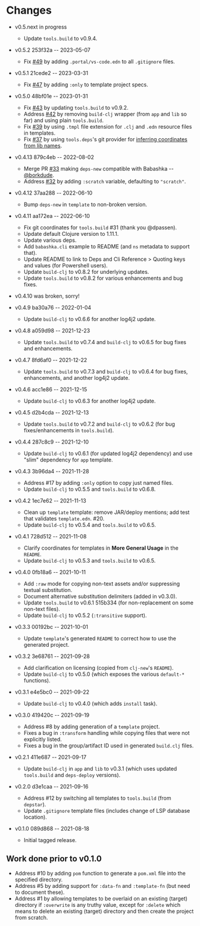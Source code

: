# Changes

* v0.5.next in progress
  * Update `tools.build` to v0.9.4.

* v0.5.2 253f32a -- 2023-05-07
  * Fix [#49](https://github.com/seancorfield/deps-new/issues/49) by adding `.portal/vs-code.edn` to all `.gitignore` files.

* v0.5.1 21cede2 -- 2023-03-31
  * Fix [#47](https://github.com/seancorfield/deps-new/issues/47) by adding `:only` to template project specs.

* v0.5.0 48bf01e -- 2023-01-31
  * Fix [#43](https://github.com/seancorfield/deps-new/issues/43) by updating `tools.build` to v0.9.2.
  * Address [#42](https://github.com/seancorfield/deps-new/issues/42) by removing `build-clj` wrapper (from `app` and `lib` so far) and using plain `tools.build`.
  * Fix [#39](https://github.com/seancorfield/deps-new/issues/39) by using `.tmpl` file extension for `.clj` and `.edn` resource files in templates.
  * Fix [#37](https://github.com/seancorfield/deps-new/issues/37) by using `tools.deps`'s git provider for [inferring coordinates from lib names](https://clojure.org/reference/deps_and_cli#_git).

* v0.4.13 879c4eb -- 2022-08-02
  * Merge PR [#33](https://github.com/seancorfield/deps-new/pull/33) making `deps-new` compatible with Babashka -- [@borkdude](https://github.com/borkdude).
  * Address [#32](https://github.com/seancorfield/deps-new/issues/32) by adding `:scratch` variable, defaulting to `"scratch"`.

* v0.4.12 37aa288 -- 2022-06-10
  * Bump `deps-new` in `template` to non-broken version.

* v0.4.11 aa172ea -- 2022-06-10
  * Fix git coordinates for `tools.build` #31 (thank you @dpassen).
  * Update default Clojure version to 1.11.1.
  * Update various deps.
  * Add `babashka.cli` example to README (and `ns` metadata to support that).
  * Update README to link to Deps and Cli Reference > Quoting keys and values (for Powershell users).
  * Update `build-clj` to v0.8.2 for underlying updates.
  * Update `tools.build` to v0.8.2 for various enhancements and bug fixes.

* v0.4.10 was broken, sorry!

* v0.4.9 ba30a76 -- 2022-01-04
  * Update `build-clj` to v0.6.6 for another log4j2 update.

* v0.4.8 a059d98 -- 2021-12-23
  * Update `tools.build` to v0.7.4 and `build-clj` to v0.6.5 for bug fixes and enhancements.

* v0.4.7 8fd6af0 -- 2021-12-22
  * Update `tools.build` to v0.7.3 and `build-clj` to v0.6.4 for bug fixes, enhancements, and another log4j2 update.

* v0.4.6 acc1e86 -- 2021-12-15
  * Update `build-clj` to v0.6.3 for another log4j2 update.

* v0.4.5 d2b4cda -- 2021-12-13
  * Update `tools.build` to v0.7.2 and `build-clj` to v0.6.2 (for bug fixes/enhancements in `tools.build`).

* v0.4.4 287c8c9 -- 2021-12-10
  * Update `build-clj` to v0.6.1 (for updated log4j2 dependency) and use "slim" dependency for `app` template.

* v0.4.3 3b96da4 -- 2021-11-28
  * Address #17 by adding `:only` option to copy just named files.
  * Update `build-clj` to v0.5.5 and `tools.build` to v0.6.8.

* v0.4.2 1ec7e62 -- 2021-11-13
  * Clean up `template` template: remove JAR/deploy mentions; add test that validates `template.edn`. #20.
  * Update `build-clj` to v0.5.4 and `tools.build` to v0.6.5.

* v0.4.1 728d512 -- 2021-11-08
  * Clarify coordinates for templates in **More General Usage** in the `README`.
  * Update `build-clj` to v0.5.3 and `tools.build` to v0.6.5.

* v0.4.0 0fb18a6 -- 2021-10-11
  * Add `:raw` mode for copying non-text assets and/or suppressing textual substitution.
  * Document alternative substitution delimiters (added in v0.3.0).
  * Update `tools.build` to v0.6.1 515b334 (for non-replacement on some non-text files).
  * Update `build-clj` to v0.5.2 (`:transitive` support).

* v0.3.3 00192bc -- 2021-10-01
  * Update `template`'s generated `README` to correct how to use the generated project.

* v0.3.2 3e68761 -- 2021-09-28
  * Add clarification on licensing (copied from `clj-new`'s `README`).
  * Update `build-clj` to v0.5.0 (which exposes the various `default-*` functions).

* v0.3.1 e4e5bc0 -- 2021-09-22
  * Update `build-clj` to v0.4.0 (which adds `install` task).

* v0.3.0 419420c -- 2021-09-19
  * Address #8 by adding generation of a `template` project.
  * Fixes a bug in `:transform` handling while copying files that were not explicitly listed.
  * Fixes a bug in the group/artifact ID used in generated `build.clj` files.

* v0.2.1 411e687 -- 2021-09-17
  * Update `build-clj` in `app` and `lib` to v0.3.1 (which uses updated `tools.build` and `deps-deploy` versions).

* v0.2.0 d3e1caa -- 2021-09-16
  * Address #12 by switching all templates to `tools.build` (from `depstar`).
  * Update `.gitignore` template files (includes change of LSP database location).

* v0.1.0 089d868 -- 2021-08-18
  * Initial tagged release.

## Work done prior to v0.1.0

* Address #10 by adding `pom` function to generate a `pom.xml` file into the specified directory.
* Address #5 by adding support for `:data-fn` and `:template-fn` (but need to document these).
* Address #1 by allowing templates to be overlaid on an existing (target) directory if `:overwrite` is any truthy value, except for `:delete` which means to delete an existing (target) directory and then create the project from scratch.
